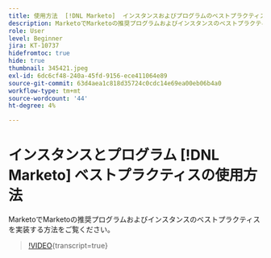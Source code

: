 ```yaml
---
title: 使用方法  [!DNL Marketo]  インスタンスおよびプログラムのベストプラクティス
description: MarketoでMarketoの推奨プログラムおよびインスタンスのベストプラクティスを実装する方法をご覧ください。
role: User
level: Beginner
jira: KT-10737
hidefromtoc: true
hide: true
thumbnail: 345421.jpeg
exl-id: 6dc6cf48-240a-45fd-9156-ece411064e89
source-git-commit: 63d4aea1c818d35724c0cdc14e69ea00eb06b4a0
workflow-type: tm+mt
source-wordcount: '44'
ht-degree: 4%

---
```


# インスタンスとプログラム [!DNL Marketo] ベストプラクティスの使用方法

MarketoでMarketoの推奨プログラムおよびインスタンスのベストプラクティスを実装する方法をご覧ください。

>[!VIDEO](https://video.tv.adobe.com/v/345421/?quality=12&learn=on){transcript=true}
